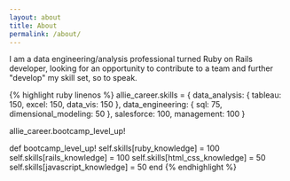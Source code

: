 ```yaml
---
layout: about
title: About
permalink: /about/
---
```


I am a data engineering/analysis professional turned Ruby on Rails developer, looking for an opportunity to contribute to a team and further "develop" my skill set, so to speak.

{% highlight ruby linenos %}
allie_career.skills = {
  data_analysis: {
    tableau: 150,
    excel: 150,
    data_vis: 150
    },
  data_engineering: {
    sql: 75,
    dimensional_modeling: 50
    },
  salesforce: 100,
  management: 100
}

allie_career.bootcamp_level_up!

def bootcamp_level_up!
  self.skills[ruby_knowledge] = 100
  self.skills[rails_knowledge] = 100
  self.skills[html_css_knowledge] = 50
  self.skills[javascript_knowledge] = 50
end
{% endhighlight %}
